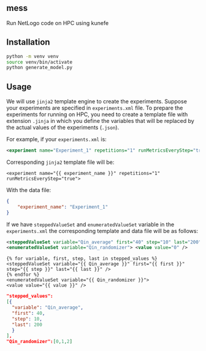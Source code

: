 ## mess
Run NetLogo code on HPC using kunefe

## Installation

```bash
python -m venv venv
source venv/bin/activate
python generate_model.py
```
## Usage
We will use  `jinja2` template engine to create the experiments.
Suppose your experiments are specified in `experiments.xml` file. To prepare the experiments for running on HPC, you need to create a template file with extension `.jinja` in which you define the variables that will be replaced by the actual values of the experiments (`.json`).

For example, if your `experiments.xml` is:

```xml
<experiment name="Experiment_1" repetitions="1" runMetricsEveryStep="true">
```

Corresponding `jinja2` template file will be:

```jinja2
<experiment name="{{ experiment_name }}" repetitions="1" runMetricsEveryStep="true">
```

With the data file:

```json
{
    "experiment_name": "Experiment_1"
}
```
If we have `steppedValueSet` and `enumeratedValueSet` variable in the `experiments.xml`  the corresponding template and data file will be as follows:

```xml
<steppedValueSet variable="Qin_average" first="40" step="10" last="200" />
<enumeratedValueSet variable="Qin_randomizer"> <value value="0" />
```

```jinja2
{% for variable, first, step, last in stepped_values %}
<steppedValueSet variable="{{ Qin_average }}" first="{{ first }}" step="{{ step }}" last="{{ last }}" />
{% endfor %}
<enumeratedValueSet variable="{{ Qin_randomizer }}">
<value value="{{ value }}" />
```

```json
"stepped_values":
[{
  "variable": "Qin_average",
  "first": 40,
  "step": 10,
  "last": 200
  }
],
"Qin_randomizer":[0,1,2]
```





